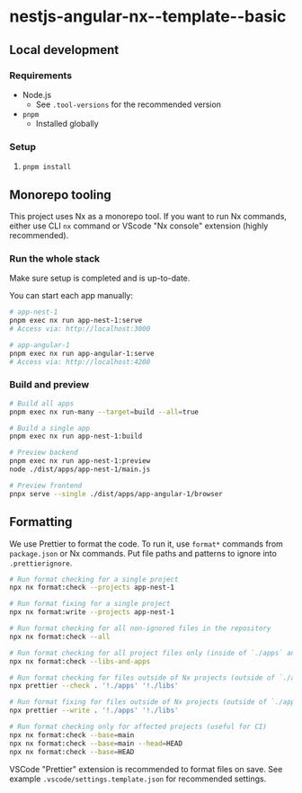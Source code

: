 # nestjs-angular-nx--template--basic

## Local development

### Requirements

- Node.js
  - See `.tool-versions` for the recommended version
- `pnpm`
  - Installed globally

### Setup

1. `pnpm install`

## Monorepo tooling

This project uses Nx as a monorepo tool. If you want to run Nx commands, either use CLI `nx` command or VScode "Nx console" extension (highly recommended).

### Run the whole stack

Make sure setup is completed and is up-to-date.

You can start each app manually:

```bash
# app-nest-1
pnpm exec nx run app-nest-1:serve
# Access via: http://localhost:3000

# app-angular-1
pnpm exec nx run app-angular-1:serve
# Access via: http://localhost:4200
```

### Build and preview

```bash
# Build all apps
pnpm exec nx run-many --target=build --all=true

# Build a single app
pnpm exec nx run app-nest-1:build

# Preview backend
pnpm exec nx run app-nest-1:preview
node ./dist/apps/app-nest-1/main.js

# Preview frontend
pnpx serve --single ./dist/apps/app-angular-1/browser
```

## Formatting

We use Prettier to format the code. To run it, use `format*` commands from `package.json` or Nx commands. Put file paths and patterns to ignore into `.prettierignore`.

```bash
# Run format checking for a single project
npx nx format:check --projects app-nest-1

# Run format fixing for a single project
npx nx format:write --projects app-nest-1

# Run format checking for all non-ignored files in the repository
npx nx format:check --all

# Run format checking for all project files only (inside of `./apps` and `./libs`)
npx nx format:check --libs-and-apps

# Run format checking for files outside of Nx projects (outside of `./apps` and `./libs`)
npx prettier --check . '!./apps' '!./libs'

# Run format fixing for files outside of Nx projects (outside of `./apps` and `./libs`)
npx prettier --write . '!./apps' '!./libs'

# Run format checking only for affected projects (useful for CI)
npx nx format:check --base=main
npx nx format:check --base=main --head=HEAD
npx nx format:check --base=HEAD
```

VSCode "Prettier" extension is recommended to format files on save. See example `.vscode/settings.template.json` for recommended settings.
